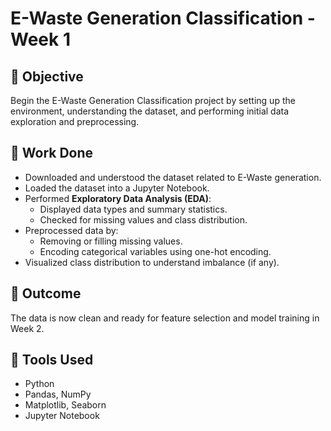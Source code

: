 # E-Waste Generation Classification - Week 1

## 🔹 Objective
Begin the E-Waste Generation Classification project by setting up the environment, understanding the dataset, and performing initial data exploration and preprocessing.

## 🔹 Work Done
- Downloaded and understood the dataset related to E-Waste generation.
- Loaded the dataset into a Jupyter Notebook.
- Performed **Exploratory Data Analysis (EDA)**:
  - Displayed data types and summary statistics.
  - Checked for missing values and class distribution.
- Preprocessed data by:
  - Removing or filling missing values.
  - Encoding categorical variables using one-hot encoding.
- Visualized class distribution to understand imbalance (if any).

## 🔹 Outcome
The data is now clean and ready for feature selection and model training in Week 2.

## 🔹 Tools Used
- Python
- Pandas, NumPy
- Matplotlib, Seaborn
- Jupyter Notebook
